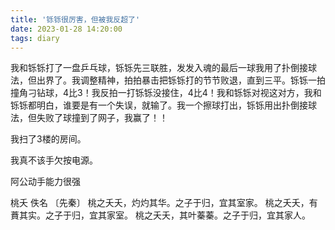 ```yaml
---
title: '铄铄很厉害，但被我反超了'
date: 2023-01-28 14:20:00
tags: diary
---
```

我和铄铄打了一盘乒乓球，铄铄先三联胜，发发入魂的最后一球我用了扑倒接球法，但出界了。我调整精神，拍拍暴击把铄铄打的节节败退，直到三平。铄铄一拍撞角刁钻球，4比3！我反拍一打铄铄没接住，4比4！我和铄铄对视这对方，我和铄铄都明白，谁要是有一个失误，就输了。我一个擦球打出，铄铄用出扑倒接球法，但失败了球撞到了网子，我赢了！！

我扫了3楼的房间。

我真不该手欠按电源。

阿公动手能力很强

桃夭
佚名 〔先秦〕
桃之夭夭，灼灼其华。之子于归，宜其室家。
桃之夭夭，有蕡其实。之子于归，宜其家室。
桃之夭夭，其叶蓁蓁。之子于归，宜其家人。

